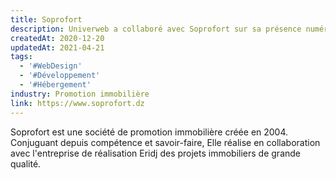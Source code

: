 ```yaml
---
title: Soprofort
description: Univerweb a collaboré avec Soprofort sur sa présence numérique. Nous avons créé le site web et nous assurons son hébergement.
createdAt: 2020-12-20
updatedAt: 2021-04-21
tags:
  - '#WebDesign'
  - '#Développement'
  - '#Hébergement'
industry: Promotion immobilière
link: https://www.soprofort.dz
---
```


Soprofort est une société de promotion immobilière créée en 2004. Conjuguant depuis compétence et savoir-faire, Elle réalise en collaboration avec l'entreprise de réalisation Eridj des projets immobiliers de grande qualité.

